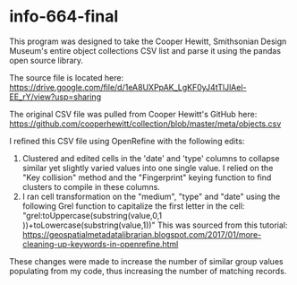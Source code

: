 # info-664-final

This program was designed to take the Cooper Hewitt, Smithsonian Design Museum's entire object collections CSV list and parse it using the pandas open source library.

The source file is located here: https://drive.google.com/file/d/1eA8UXPpAK_LgKF0yJ4tTlJlAel-EE_rY/view?usp=sharing

The original CSV file was pulled from Cooper Hewitt's GitHub here: https://github.com/cooperhewitt/collection/blob/master/meta/objects.csv

I refined this CSV file using OpenRefine with the following edits:
1. Clustered and edited cells in the 'date' and 'type' columns to collapse similar yet slightly varied values into one single value. I relied on the "Key collision" method and the "Fingerprint" keying function to find clusters to compile in these columns.
2. I ran cell transformation on the "medium", "type" and "date" using the following Grel function to capitalize the first letter in the cell: "grel:toUppercase(substring(value,0,1 ))+toLowercase(substring(value,1))" This was sourced from this tutorial: https://geospatialmetadatalibrarian.blogspot.com/2017/01/more-cleaning-up-keywords-in-openrefine.html

These changes were made to increase the number of similar group values populating from my code, thus increasing the number of matching records.
